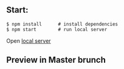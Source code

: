 ## Start:

```
$ npm install      # install dependencies
$ npm start        # run local server
```
Open [local server](http://localhost:3000/)

 ## Preview in Master brunch
